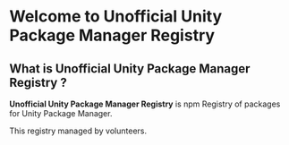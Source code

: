 # Welcome to Unofficial Unity Package Manager Registry

## What is Unofficial Unity Package Manager Registry ?

**Unofficial Unity Package Manager Registry** is npm Registry of packages for Unity Package Manager.

This registry managed by volunteers.

